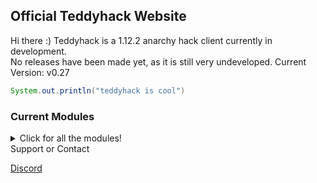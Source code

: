 ## Official Teddyhack Website

Hi there :) Teddyhack is a 1.12.2 anarchy hack client currently in development. <br>
No releases have been made yet, as it is still very undeveloped.
Current Version: v0.27

```java
System.out.println("teddyhack is cool")
```

### Current Modules
<details>
  <summary>Click for all the modules!</summary>
    - AutoArmor <br>
    - AutoTotem <br>
    - BowSpam <br>
    - KillAura <br>
    - ServerBackdoor <br>
    - FullBright <br>
    - AutoSuicide <br>
    - NoFall <br>
    - ChatNotifier <br>
    - ChatSuffix <br>
    - Watermark <br>
    - ArrayList <br>
    - ChatFont <br>
    - ClickGUI <br>
    - Coords <br>
    - TabGUI <br>
    - Hud <br>
    - Sprint <br>
    - Step <br>
    - Fly <br>
</details  

### Support or Contact

[Discord](https://discord.gg/X2BmAqW8ry)
